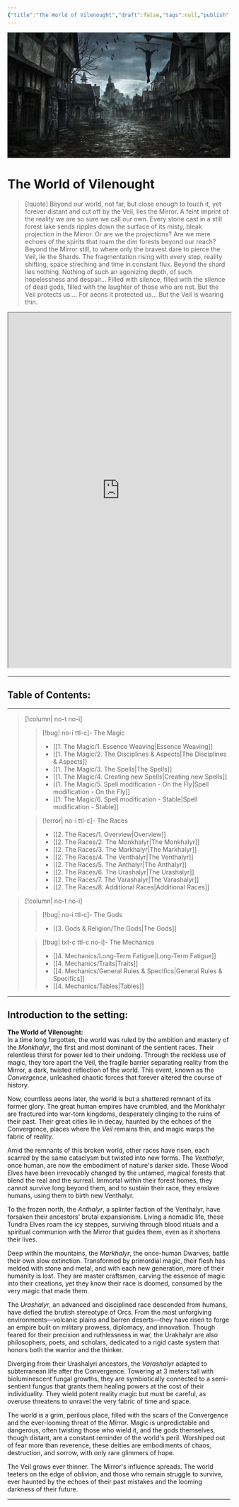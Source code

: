 ```yaml
---
{"title":"The World of Vilenought","draft":false,"tags":null,"publish":true,"path":"index.md","permalink":"/index/","PassFrontmatter":true}
---
```


![Banner.webp| banner p+cct](Banner.webp)

# The World of Vilenought


> [!quote] Beyond our world, not far, but close enough to touch it, yet forever distant and cut off by the Veil, lies the Mirror. A feint imprint of the reality we are so sure we call our own. Every stone cast in a still forest lake sends ripples down the surface of its misty, bleak projection in the Mirror. Or are we the projections? Are we mere echoes of the spirits that roam the dim forests beyond our reach? Beyond the Mirror still, to where only the bravest dare to pierce the Veil, lie the Shards. The fragmentation rising with every step, reality shifting, space streching and time in constant flux. Beyond the shard lies nothing. Nothing of such an agonizing depth, of such hopelessness and despair... Filled with silence, filled with the silence of dead gods, filled with the laughter of those who are not. But the Veil protects us.... For aeons it protected us... But the Veil is wearing thin.
> 

<iframe src="https://master-noiza.github.io/world-map/" width="100%" height="800px"></iframe>

---

## Table of Contents:

---

> [!column| no-t no-i]
>> [!bug| no-i ttl-c]- The Magic
>> - [[1. The Magic/1. Essence Weaving\|Essence Weaving]]
>> - [[1. The Magic/2. The Disciplines & Aspects\|The Disciplines & Aspects]]
>> - [[1. The Magic/3. The Spells\|The Spells]]
>> - [[1. The Magic/4. Creating new Spells\|Creating new Spells]]
>> - [[1. The Magic/5. Spell modification - On the Fly\|Spell modification - On the Fly]]
>> - [[1. The Magic/6. Spell modification - Stable\|Spell modification - Stable]]
>
>> [!error| no-i ttl-c]- The Races
>> - [[2. The Races/1. Overview\|Overview]]
>> - [[2. The Races/2. The Monkhalyr\|The Monkhalyr]]
>> - [[2. The Races/3. The Markhalyr\|The Markhalyr]]
>> - [[2. The Races/4. The Venthalyr\|The Venthalyr]]
>> - [[2. The Races/5. The Anthalyr\|The Anthalyr]]
>> - [[2. The Races/6. The Urashalyr\|The Urashalyr]]
>> - [[2. The Races/7. The Varashalyr\|The Varashalyr]]
>> - [[2. The Races/8. Additional Races\|Additional Races]]

> [!column| no-t no-i]
>> [!bug| no-i ttl-c]- The Gods
>> - [[3. Gods & Religion/The  Gods\|The  Gods]]
>
>> [!bug| txt-c ttl-c no-i]- The Mechanics
>> - [[4. Mechanics/Long-Term Fatigue\|Long-Term Fatigue]]
>> - [[4. Mechanics/Traits\|Traits]]
>> - [[4. Mechanics/General Rules & Specifics\|General Rules & Specifics]]
>> - [[4. Mechanics/Tables\|Tables]]

---

## Introduction to the setting:

**The World of Vilenought:**
<br>
In a time long forgotten, the world was ruled by the ambition and mastery of the *Monkhalyr*, the first and most dominant of the sentient races. Their relentless thirst for power led to their undoing. Through the reckless use of magic, they tore apart the Veil, the fragile barrier separating reality from the Mirror, a dark, twisted reflection of the world. This event, known as the *Convergence*, unleashed chaotic forces that forever altered the course of history.

Now, countless aeons later, the world is but a shattered remnant of its former glory. The great human empires have crumbled, and the Monkhalyr are fractured into war-torn kingdoms, desperately clinging to the ruins of their past. Their great cities lie in decay, haunted by the echoes of the Convergence, places where the *Veil* remains thin, and magic warps the fabric of reality.

Amid the remnants of this broken world, other races have risen, each scarred by the same cataclysm but twisted into new forms. The *Venthalyr*, once human, are now the embodiment of nature's darker side. These Wood Elves have been irrevocably changed by the untamed, magical forests that blend the real and the surreal. Immortal within their forest homes, they cannot survive long beyond them, and to sustain their race, they enslave humans, using them to birth new Venthalyr.

To the frozen north, the *Anthalyr*, a splinter faction of the Venthalyr, have forsaken their ancestors' brutal expansionism. Living a nomadic life, these Tundra Elves roam the icy steppes, surviving through blood rituals and a spiritual communion with the Mirror that guides them, even as it shortens their lives.

Deep within the mountains, the *Markhalyr*, the once-human Dwarves, battle their own slow extinction. Transformed by primordial magic, their flesh has melded with stone and metal, and with each new generation, more of their humanity is lost. They are master craftsmen, carving the essence of magic into their creations, yet they know their race is doomed, consumed by the very magic that made them.

The *Urashalyr*, an advanced and disciplined race descended from humans, have defied the brutish stereotype of Orcs. From the most unforgiving environments—volcanic plains and barren deserts—they have risen to forge an empire built on military prowess, diplomacy, and innovation. Though feared for their precision and ruthlessness in war, the Urakhalyr are also philosophers, poets, and scholars, dedicated to a rigid caste system that honors both the warrior and the thinker.

Diverging from their Urashalyri ancestors, the *Varashalyr* adapted to subterranean life after the Convergence. Towering at 3 meters tall with bioluminescent fungal growths, they are symbiotically connected to a semi-sentient fungus that grants them healing powers at the cost of their individuality. They wield potent reality magic but must be careful, as overuse threatens to unravel the very fabric of time and space.

The world is a grim, perilous place, filled with the scars of the Convergence and the ever-looming threat of the *Mirror*. Magic is unpredictable and dangerous, often twisting those who wield it, and the gods themselves, though distant, are a constant reminder of the world's peril. Worshiped out of fear more than reverence, these deities are embodiments of chaos, destruction, and sorrow, with only rare glimmers of hope.

The Veil grows ever thinner. The Mirror's influence spreads. The world teeters on the edge of oblivion, and those who remain struggle to survive, ever haunted by the echoes of their past mistakes and the looming darkness of their future.

---